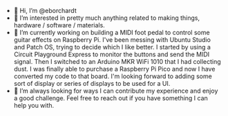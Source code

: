 - 👋 Hi, I’m @eborchardt
- 👀 I’m interested in pretty much anything related to making things, hardware / software / materials.
- 🌱 I’m currently working on building a MIDI foot pedal to control some guitar effects on Raspberry Pi. I've been messing 
      with Ubuntu Studio and Patch OS, trying to decide which I like better. I started by using a Circuit Playground Express to monitor
      the buttons and send the MIDI signal. Then I switched to an Arduino MKR WiFi 1010 that I had collecting dust. I was finally
      able to purchase a Raspberry Pi Pico and now I have converted my code to that board. I'm looking forward to adding some 
      sort of display or series of displays to be used for a UI.
- 💞️ I’m always looking for ways I can contribute my experience and enjoy a good challenge. Feel free to reach out if 
      you have something I can help you with.

